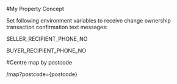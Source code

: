 #My Property Concept

Set following environment variables to receive change ownership transaction confirmation text messages:

SELLER\_RECIPIENT\_PHONE\_NO 

BUYER\_RECIPIENT\_PHONE\_NO 

#Centre map by postcode

/map?postcode={postcode}